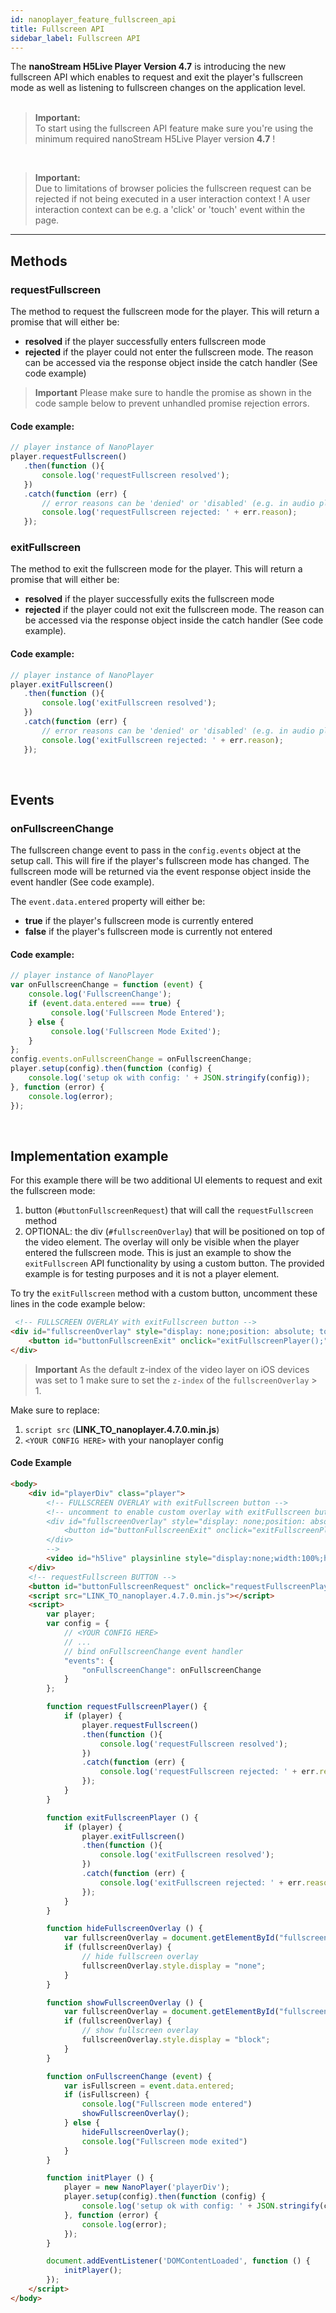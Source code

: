 ```yaml
---
id: nanoplayer_feature_fullscreen_api
title: Fullscreen API
sidebar_label: Fullscreen API
---
```


The **nanoStream H5Live Player Version 4.7** is introducing the new fullscreen API which enables to request and exit the player's fullscreen mode as well as listening to fullscreen changes on the application level.
<br>
<br>

> **Important:** <br>
> To start using the fullscreen API feature make sure you're using the minimum required nanoStream H5Live Player version **4.7** !

<br>

> **Important:** <br>
> Due to limitations of browser policies the fullscreen request can be rejected if not being executed in a user interaction context ! A user interaction context can be e.g. a 'click' or 'touch' event within the page.

<hr>

## Methods

### requestFullscreen

The method to request the fullscreen mode for the player. This will return a promise that will either be:

- **resolved** if the player successfully enters fullscreen mode
- **rejected** if the player could not enter the fullscreen mode. The reason can be accessed via the response object inside the catch handler (See code example)

> **Important**
> Please make sure to handle the promise as shown in the code sample below to prevent unhandled promise rejection errors. 

#### Code example: 
```javascript
// player instance of NanoPlayer
player.requestFullscreen()
   .then(function (){
       console.log('requestFullscreen resolved');
   })
   .catch(function (err) {
       // error reasons can be 'denied' or 'disabled' (e.g. in audio player mode)
       console.log('requestFullscreen rejected: ' + err.reason);
   });
```

### exitFullscreen

The method to exit the fullscreen mode for the player. This will return a promise that will either be:

- **resolved** if the player successfully exits the fullscreen mode
- **rejected** if the player could not exit the fullscreen mode. The reason can be accessed via the response object inside the catch handler (See code example).

#### Code example: 

```javascript
// player instance of NanoPlayer
player.exitFullscreen()
   .then(function (){
       console.log('exitFullscreen resolved');
   })
   .catch(function (err) {
       // error reasons can be 'denied' or 'disabled' (e.g. in audio player mode)
       console.log('exitFullscreen rejected: ' + err.reason);
   });
```

<br>

## Events

### onFullscreenChange
The fullscreen change event to pass in the `config.events` object at the setup call. This will fire if the player's fullscreen mode has changed. The fullscreen mode will be returned via the event response object inside the event handler (See code example). 

The `event.data.entered` property will either be:

- **true** if the player's fullscreen mode is currently entered
- **false** if the player's fullscreen mode is currently not entered

#### Code example: 

```javascript
// player instance of NanoPlayer
var onFullscreenChange = function (event) {
    console.log('FullscreenChange');
    if (event.data.entered === true) {
         console.log('Fullscreen Mode Entered');
    } else {
         console.log('Fullscreen Mode Exited');
    }
};
config.events.onFullscreenChange = onFullscreenChange;
player.setup(config).then(function (config) {
    console.log('setup ok with config: ' + JSON.stringify(config));
}, function (error) {
    console.log(error);
});
```

<br>

## Implementation example 

For this example there will be two additional UI elements to request and exit the fullscreen mode:
1) button (`#buttonFullscreenRequest`) that will call the `requestFullscreen` method
2) OPTIONAL: the div (`#fullscreenOverlay`) that will be positioned on top of the video element. The overlay will only be visible when the player entered the fullscreen mode. This is just an example to show the `exitFullscreen` API functionality by using a custom button. 
The provided example is for testing purposes and it is not a player element. 

To try the `exitFullscreen` method with a custom button, uncomment these lines in the code example below:
```html
 <!-- FULLSCREEN OVERLAY with exitFullscreen button -->
<div id="fullscreenOverlay" style="display: none;position: absolute; top: 25%; margin-left: 50%; margin-right: 50%; z-index: 3">
    <button id="buttonFullscreenExit" onclick="exitFullscreenPlayer();" style="cursor: pointer;height: 50px; width: 200px; margin-left: -50%; background-color: #f14e4e; font-size: 12px; color: #fff">Click this custom button to test exitFullscreen API!</button>
</div>
```

> **Important**
> As the default z-index of the video layer on iOS devices was set to 1 make sure to set the `z-index` of the `fullscreenOverlay` > 1.  


Make sure to replace:
1) `script src` (**LINK_TO_nanoplayer.4.7.0.min.js**)
2) `<YOUR CONFIG HERE>` with your nanoplayer config

#### Code Example
```html
<body>
	<div id="playerDiv" class="player">
        <!-- FULLSCREEN OVERLAY with exitFullscreen button -->
        <!-- uncomment to enable custom overlay with exitFullscreen button
        <div id="fullscreenOverlay" style="display: none;position: absolute; top: 25%; margin-left: 50%; margin-right: 50%; z-index: 3">
            <button id="buttonFullscreenExit" onclick="exitFullscreenPlayer();" style="cursor: pointer;height: 50px; width: 200px; margin-left: -50%; background-color: #f14e4e; font-size: 12px; color: #fff">Click this custom button to test exitFullscreen API!</button>
        </div>
        -->
		<video id="h5live" playsinline style="display:none;width:100%;height:100%"></video>
	</div>
	<!-- requestFullscreen BUTTON -->
    <button id="buttonFullscreenRequest" onclick="requestFullscreenPlayer();">requestFullscreen</button>
    <script src="LINK_TO_nanoplayer.4.7.0.min.js"></script>
    <script>
        var player;
        var config = {
            // <YOUR CONFIG HERE>
            // ...
            // bind onFullscreenChange event handler
            "events": {
                "onFullscreenChange": onFullscreenChange
            }
        };

        function requestFullscreenPlayer() {
            if (player) {
                player.requestFullscreen()
                .then(function (){
                    console.log('requestFullscreen resolved');
                })
                .catch(function (err) {
                    console.log('requestFullscreen rejected: ' + err.reason);
                });
            }
        }

        function exitFullscreenPlayer () {
            if (player) {
                player.exitFullscreen()
                .then(function (){
                    console.log('exitFullscreen resolved');
                })
                .catch(function (err) {
                    console.log('exitFullscreen rejected: ' + err.reason);
                });
            }
        }

        function hideFullscreenOverlay () {
            var fullscreenOverlay = document.getElementById("fullscreenOverlay");
            if (fullscreenOverlay) {
                // hide fullscreen overlay
                fullscreenOverlay.style.display = "none";
            }
        }

        function showFullscreenOverlay () {
            var fullscreenOverlay = document.getElementById("fullscreenOverlay");
            if (fullscreenOverlay) {
                // show fullscreen overlay
                fullscreenOverlay.style.display = "block";
            }
        }

        function onFullscreenChange (event) {
            var isFullscreen = event.data.entered;
            if (isFullscreen) {
                console.log("Fullscreen mode entered")
                showFullscreenOverlay();
            } else {
                hideFullscreenOverlay();
                console.log("Fullscreen mode exited")
            }
        }

        function initPlayer () {
            player = new NanoPlayer('playerDiv');
            player.setup(config).then(function (config) {
                console.log('setup ok with config: ' + JSON.stringify(config));
            }, function (error) {
                console.log(error);
            });
        }

        document.addEventListener('DOMContentLoaded', function () {
            initPlayer();
        });
    </script>
</body>
```